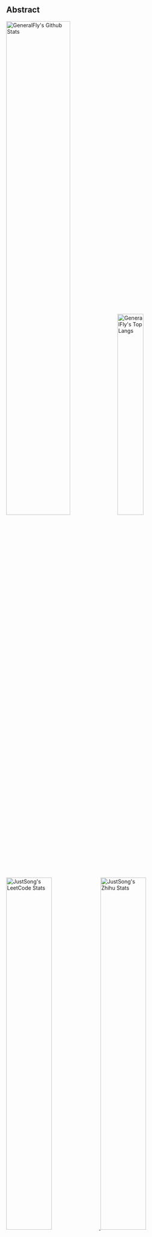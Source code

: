 ## Abstract
<p>
  <img src="https://github-readme-stats.vercel.app/api?username=loks666&show_icons=true&hide_border=true" alt="GeneralFly's Github Stats" width="58%" />
  <img src="https://github-readme-stats.vercel.app/api/top-langs/?username=loks666&layout=compact&hide_border=true&langs_count=10" alt="GeneralFly's Top Langs" width="37%" /> 
</p>

<a href="https://github.com/songquanpeng/stats-cards">
<p>
  <img src="https://stats.justsong.cn/api/leetcode/?username=quanpeng&theme=light" alt="JustSong's LeetCode Stats" width="49%" />
  <img src="https://stats.justsong.cn/api/zhihu/?username=songwonderful&theme=light" alt="JustSong's Zhihu Stats" width="49%" /> 
</p>
</a>

![skills](https://skillicons.dev/icons?i=c,cpp,go,py,html,css,js,nodejs,java,md,pytorch,tensorflow,flask,fastapi,express,qt,react,cmake,docker,git,linux,nginx,mysql,redis,sqlite,githubactions,heroku,vercel,visualstudio,vscode)


## Top Projects
|Project|Description|Stars|
|:--|:--|:--|
|[get_jobs](https://github.com/loks666/get_jobs)|💼【AI找工作助手】全平台自动投简历脚本：(boss、前程无忧、猎聘、拉勾、智联招聘)|`2232⭐`|
|[niubaide_im](https://github.com/loks666/niubaide_im)|牛掰的即时通讯(Uniapp + SpringBoot + Netty)|`29⭐`|
|[webchat](https://github.com/loks666/webchat)|一个聊天应用|`22⭐`|
|[disease-prediction](https://github.com/loks666/disease-prediction)|疾病预测分析系统旨在利用现代数据分析技术和机器学习算法，帮助医疗机构和研究人员对疾病的发生和发展进行预测和分析，从而提高疾病防控和治疗的效率。该系统主要包括数据收集与处理、模型训练与评估、以及预测结果展示等模块。|`14⭐`|
|[ruyun_library](https://github.com/loks666/ruyun_library)|【如云图书馆】基于Django框架+Mysql开发的图书管理系统|`8⭐`|
|[NewsRecommends](https://github.com/loks666/NewsRecommends)|通过Python实现新浪新闻的爬取，可爬取新闻页面上的标题、文本、图片、视频链接（保留排版） 推荐算法：权重衰减+标签推荐+区域推荐+热点推荐|`5⭐`|
|[yolov5-5.0](https://github.com/loks666/yolov5-5.0)|📚深度学习之识别交通标志|`5⭐`|
|[FinancialMachineLearning](https://github.com/loks666/FinancialMachineLearning)|该项目利用资本资产定价模型（CAPM）和均值方差优化（MVO），通过二次规划来构建最优投资组合，以最小化风险并最大化收益。|`3⭐`|
|[niubaide_im_ByWeb](https://github.com/loks666/niubaide_im_ByWeb)|niubaide_im_ByWeb|`3⭐`|
|[gan_fixed_img](https://github.com/loks666/gan_fixed_img)|gan对抗网络修复破损图片|`2⭐`|

## Recent Updates
|Project|Description|Last Update|
|:--|:--|:--|
|[get_jobs](https://github.com/loks666/get_jobs)|💼【AI找工作助手】全平台自动投简历脚本：(boss、前程无忧、猎聘、拉勾、智联招聘)|![2025-08-08 04:59:04](https://img.shields.io/badge/2025--08--08-04%3A59%3A04-brightgreen?style=flat-square)|
|[py_tools](https://github.com/loks666/py_tools)|分享自己写的一些小工具|![2025-05-12 15:34:00](https://img.shields.io/badge/2025--05--12-15%3A34%3A00-brightgreen?style=flat-square)|
|[FinancialMachineLearning](https://github.com/loks666/FinancialMachineLearning)|该项目利用资本资产定价模型（CAPM）和均值方差优化（MVO），通过二次规划来构建最优投资组合，以最小化风险并最大化收益。|![2025-04-23 16:57:36](https://img.shields.io/badge/2025--04--23-16%3A57%3A36-brightgreen?style=flat-square)|
|[oldHooliganTask](https://github.com/loks666/oldHooliganTask)|老登的任务|![2025-04-23 16:42:14](https://img.shields.io/badge/2025--04--23-16%3A42%3A14-brightgreen?style=flat-square)|
|[pacman-engine](https://github.com/loks666/pacman-engine)|pacman agent|![2025-02-27 14:20:42](https://img.shields.io/badge/2025--02--27-14%3A20%3A42-brightgreen?style=flat-square)|
|[Assignment](https://github.com/loks666/Assignment)|None|![2024-12-09 03:15:33](https://img.shields.io/badge/2024--12--09-03%3A15%3A33-brightgreen?style=flat-square)|
|[RL-MiniGames](https://github.com/loks666/RL-MiniGames)|Reinforcement learning mini-game|![2024-11-14 23:10:34](https://img.shields.io/badge/2024--11--14-23%3A10%3A34-brightgreen?style=flat-square)|
|[qiaoyin](https://github.com/loks666/qiaoyin)|None|![2024-09-24 16:23:02](https://img.shields.io/badge/2024--09--24-16%3A23%3A02-brightgreen?style=flat-square)|
|[PlateCheck](https://github.com/loks666/PlateCheck)|PlateCheck-licence plate recognition system,车辆套牌识别系统，增删改查实现，无ocr识别|![2024-09-05 03:52:00](https://img.shields.io/badge/2024--09--05-03%3A52%3A00-brightgreen?style=flat-square)|
|[smart_home](https://github.com/loks666/smart_home)|智慧家居控制系统|![2024-08-12 23:16:48](https://img.shields.io/badge/2024--08--12-23%3A16%3A48-brightgreen?style=flat-square)|



*Last updated on: 2025-08-08 16:37:13*

